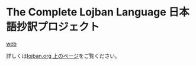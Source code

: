 # The Complete Lojban Language 日本語抄訳プロジェクト

[web](http://ponjbogri.github.com/cll-ja/)

詳しくは[lojban.org 上のページ](http://www.lojban.org/tiki/The+Complete+Lojban+Language+日本語抄訳)をご覧ください。
